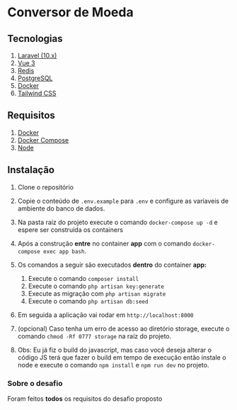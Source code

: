 # Conversor de Moeda





## Tecnologias

1. <a href="https://laravel.com/docs/10.x">Laravel (10.x)</a>
2. <a href="https://vuejs.org/">Vue 3</a>
3. <a href="https://redis.io/">Redis</a>
4. <a href="https://www.postgresql.org/">PostgreSQL</a>
5. <a href="https://www.docker.com">Docker</a>
6. <a href="https://tailwindcss.com">Tailwind CSS</a>



## Requisitos

1. <a href="https://www.docker.com">Docker</a>
2. <a href="https://docs.docker.com/compose/"> Docker Compose </a>
3. <a href="https://nodejs.org/en"> Node </a>



## Instalação


1. Clone o repositório
2. Copie o conteúdo de `.env.example` para `.env` e configure as varíaveis de ambiente do banco de dados.
3. Na pasta raiz do projeto execute o comando `docker-compose up -d` e espere ser construída os containers
4. Após a construção **entre** no container **app** com o comando `docker-compose exec app bash`.
5. Os comandos a seguir são executados **dentro** do container **app:**
    1. Execute o comando `composer install`
    2. Execute o comando `php artisan key:generate`
    3. Execute as migração com `php artisan migrate`
    4. Execute o comando `php artisan db:seed`

6. Em seguida a aplicação vai rodar em `http://localhost:8000`
7. (opcional) Caso tenha um erro de acesso ao diretório storage, execute o comando `chmod -Rf 0777 storage` na raíz do projeto.
8. Obs: Eu já fiz o build do javascript, mas caso você deseja alterar o código JS terá que fazer o build em tempo de execução  então instale o node e execute o comando `npm install` e `npm run dev` no projeto.

### Sobre o desafio

Foram feitos **todos** os requisitos do desafio proposto





